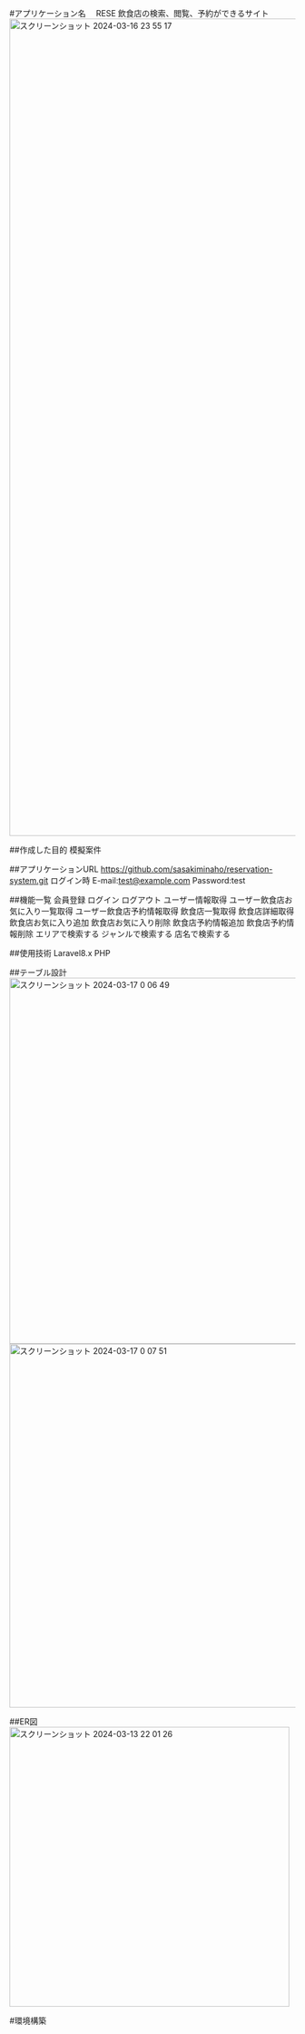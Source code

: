 #アプリケーション名　
RESE
飲食店の検索、閲覧、予約ができるサイト
<img width="1440" alt="スクリーンショット 2024-03-16 23 55 17" src="https://github.com/sasakiminaho/reservation-system/assets/139112373/bb30c555-9b99-4c4f-a654-fef7fc0089c7">

##作成した目的
模擬案件

##アプリケーションURL
https://github.com/sasakiminaho/reservation-system.git
ログイン時
E-mail:test@example.com
Password:test

##機能一覧
会員登録
ログイン
ログアウト
ユーザー情報取得
ユーザー飲食店お気に入り一覧取得
ユーザー飲食店予約情報取得
飲食店一覧取得
飲食店詳細取得
飲食店お気に入り追加
飲食店お気に入り削除
飲食店予約情報追加
飲食店予約情報削除
エリアで検索する
ジャンルで検索する
店名で検索する

##使用技術
Laravel8.x
PHP

##テーブル設計
<img width="645" alt="スクリーンショット 2024-03-17 0 06 49" src="https://github.com/sasakiminaho/reservation-system/assets/139112373/520b0ca5-b634-486c-b71d-fa773cec5a7d"><img width="641" alt="スクリーンショット 2024-03-17 0 07 51" src="https://github.com/sasakiminaho/reservation-system/assets/139112373/512798bc-7802-4d69-9528-c3ed8d323071">

##ER図
<img width="493" alt="スクリーンショット 2024-03-13 22 01 26" src="https://github.com/sasakiminaho/reservation-system/assets/139112373/1f2903b9-1dfa-4799-a481-675136dfab93">

#環境構築

